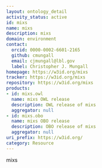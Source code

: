 ```yaml
---
layout: ontology_detail
activity_status: active
id: mixs
name: mixs
description: mixs
domain: environment
contact:
  orcid: 0000-0002-6601-2165
  github: cmungall
  email: cjmungall@lbl.gov
  label: Christopher J. Mungall
homepage: https://w3id.org/mixs
tracker: https://w3id.org/mixs
repository: https://w3id.org/mixs
products:
- id: mixs.owl
  name: mixs OWL release
  description: OWL release of mixs
  aggregator: null
- id: mixs.obo
  name: mixs OBO release
  description: OBO release of mixs
  aggregator: null
uri_prefix: https://w3id.org/
category: Resource
---
```


mixs
